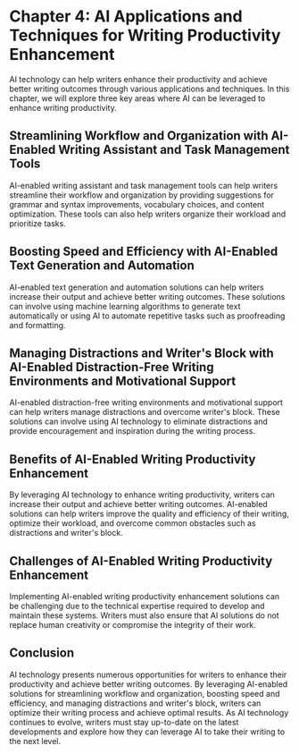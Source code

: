 Chapter 4: AI Applications and Techniques for Writing Productivity Enhancement
==============================================================================

AI technology can help writers enhance their productivity and achieve better writing outcomes through various applications and techniques. In this chapter, we will explore three key areas where AI can be leveraged to enhance writing productivity.

Streamlining Workflow and Organization with AI-Enabled Writing Assistant and Task Management Tools
--------------------------------------------------------------------------------------------------

AI-enabled writing assistant and task management tools can help writers streamline their workflow and organization by providing suggestions for grammar and syntax improvements, vocabulary choices, and content optimization. These tools can also help writers organize their workload and prioritize tasks.

Boosting Speed and Efficiency with AI-Enabled Text Generation and Automation
----------------------------------------------------------------------------

AI-enabled text generation and automation solutions can help writers increase their output and achieve better writing outcomes. These solutions can involve using machine learning algorithms to generate text automatically or using AI to automate repetitive tasks such as proofreading and formatting.

Managing Distractions and Writer's Block with AI-Enabled Distraction-Free Writing Environments and Motivational Support
-----------------------------------------------------------------------------------------------------------------------

AI-enabled distraction-free writing environments and motivational support can help writers manage distractions and overcome writer's block. These solutions can involve using AI technology to eliminate distractions and provide encouragement and inspiration during the writing process.

Benefits of AI-Enabled Writing Productivity Enhancement
-------------------------------------------------------

By leveraging AI technology to enhance writing productivity, writers can increase their output and achieve better writing outcomes. AI-enabled solutions can help writers improve the quality and efficiency of their writing, optimize their workload, and overcome common obstacles such as distractions and writer's block.

Challenges of AI-Enabled Writing Productivity Enhancement
---------------------------------------------------------

Implementing AI-enabled writing productivity enhancement solutions can be challenging due to the technical expertise required to develop and maintain these systems. Writers must also ensure that AI solutions do not replace human creativity or compromise the integrity of their work.

Conclusion
----------

AI technology presents numerous opportunities for writers to enhance their productivity and achieve better writing outcomes. By leveraging AI-enabled solutions for streamlining workflow and organization, boosting speed and efficiency, and managing distractions and writer's block, writers can optimize their writing process and achieve optimal results. As AI technology continues to evolve, writers must stay up-to-date on the latest developments and explore how they can leverage AI to take their writing to the next level.


